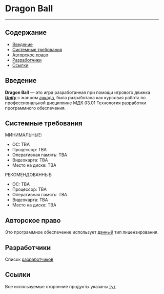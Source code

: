 # Dragon Ball
----
## Содержание
+ [Введение](#Введение)
+ [Системные требования](#Системные-требования)
+ [Авторское право](#Авторское-право)
+ [Разработчики](#Разработчики)
+ [Ссылки](#Ссылки)

## Введение
**Dragon Ball** — это игра разработанная при помощи игрового движка [***Unity***](THIRD-PARTY) с жанром [аркада](https://ru.wikipedia.org/wiki/%D0%90%D1%80%D0%BA%D0%B0%D0%B4%D0%B0_(%D0%B6%D0%B0%D0%BD%D1%80)), была разработана как курсовая работа по профессиональной дисциплине МДК 03.01 Технология разработки программного обеспечения.

## Системные требования
МИНИМАЛЬНЫЕ:
+ ОС: TBA
+ Процессор: TBA
+ Оперативная память: TBA
+ Видеокарта: TBA
+ Место на диске: TBA

РЕКОМЕНДОВАННЫЕ:
+ ОС: TBA
+ Процессор: TBA
+ Оперативная память: TBA
+ Видеокарта: TBA
+ Место на диске: TBA

## Авторское право
Это программное обеспечение использует [данный](LICENSE) тип лицензирования.

## Разработчики
Список [разработчиков](CREDITS)

## Ссылки
Все используемые сторонние продукты указаны [тут](THIRD-PARTY)
